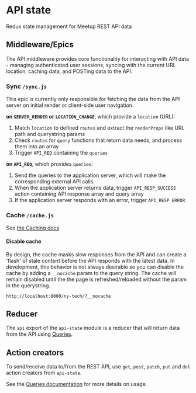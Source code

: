 # API state

Redux state management for Meetup REST API data

## Middleware/Epics

The API middleware provides core functionality for interacting with
API data - managing authenticated user sessions, syncing with the current
URL location, caching data, and POSTing data to the API.

### Sync `/sync.js`

This epic is currently only responsible for fetching the data from the API
server on initial render or client-side
user navigation.

**on `SERVER_RENDER` or `LOCATION_CHANGE`**, which provide a `location` (URL):

1. Match `location` to defined `routes` and extract the `renderProps` like URL
   path and querystring params
2. Check `routes` for `query` functions that return data needs, and process
   them into an array
3. Trigger `API_REQ` containing the `queries`

**on `API_REQ`**, which provides `queries`:
1. Send the queries to the application server, which will make the
	 corresponding external API calls.
2. When the application server returns data, trigger `API_RESP_SUCCESS` action
   containing API response array and query array
3. If the application server responds with an error, trigger `API_RESP_ERROR`

### Cache `/cache.js`

See [the Caching docs](https://meetup.atlassian.net/wiki/spaces/WEG/pages/243499188/Caching)

#### Disable cache

By design, the cache masks slow responses from the API and can create a 'flash'
of stale content before the API responds with the latest data. In development,
this behavior is not always desirable so you can disable the cache by adding
a `__nocache` param to the query string. The cache will remain disabled until the
the page is refreshed/reloaded without the param in the querystring.

```
http://localhost:8000/ny-tech/?__nocache
```

## Reducer

The `api` export of the `api-state` module is a reducer that will return data
from the API using [Queries](Queries.md).

## Action creators

To send/receive data to/from the REST API, use `get`, `post`,
`patch`, `put` and `del` action creators from `api-state`.

See the [Queries documentation](Queries.md) for more details on usage.
